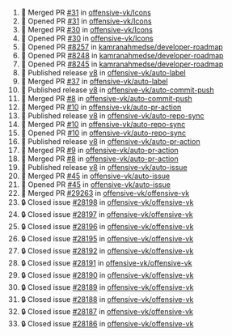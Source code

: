 <!--START_SECTION:activity-->
1. 🎉 Merged PR [#31](https://github.com/offensive-vk/Icons/pull/31) in [offensive-vk/Icons](https://github.com/offensive-vk/Icons)
2. 💪 Opened PR [#31](https://github.com/offensive-vk/Icons/pull/31) in [offensive-vk/Icons](https://github.com/offensive-vk/Icons)
3. 🎉 Merged PR [#30](https://github.com/offensive-vk/Icons/pull/30) in [offensive-vk/Icons](https://github.com/offensive-vk/Icons)
4. 💪 Opened PR [#30](https://github.com/offensive-vk/Icons/pull/30) in [offensive-vk/Icons](https://github.com/offensive-vk/Icons)
5. 💪 Opened PR [#8257](https://github.com/kamranahmedse/developer-roadmap/pull/8257) in [kamranahmedse/developer-roadmap](https://github.com/kamranahmedse/developer-roadmap)
6. 💪 Opened PR [#8248](https://github.com/kamranahmedse/developer-roadmap/pull/8248) in [kamranahmedse/developer-roadmap](https://github.com/kamranahmedse/developer-roadmap)
7. 💪 Opened PR [#8245](https://github.com/kamranahmedse/developer-roadmap/pull/8245) in [kamranahmedse/developer-roadmap](https://github.com/kamranahmedse/developer-roadmap)
8. 🚀 Published release [v8](https://github.com/offensive-vk/auto-label/releases/tag/v8) in [offensive-vk/auto-label](https://github.com/offensive-vk/auto-label)
9. 🎉 Merged PR [#37](https://github.com/offensive-vk/auto-label/pull/37) in [offensive-vk/auto-label](https://github.com/offensive-vk/auto-label)
10. 🚀 Published release [v8](https://github.com/offensive-vk/auto-commit-push/releases/tag/v8) in [offensive-vk/auto-commit-push](https://github.com/offensive-vk/auto-commit-push)
11. 🎉 Merged PR [#8](https://github.com/offensive-vk/auto-commit-push/pull/8) in [offensive-vk/auto-commit-push](https://github.com/offensive-vk/auto-commit-push)
12. 🎉 Merged PR [#10](https://github.com/offensive-vk/auto-pr-action/pull/10) in [offensive-vk/auto-pr-action](https://github.com/offensive-vk/auto-pr-action)
13. 🚀 Published release [v8](https://github.com/offensive-vk/auto-repo-sync/releases/tag/v8) in [offensive-vk/auto-repo-sync](https://github.com/offensive-vk/auto-repo-sync)
14. 🎉 Merged PR [#10](https://github.com/offensive-vk/auto-repo-sync/pull/10) in [offensive-vk/auto-repo-sync](https://github.com/offensive-vk/auto-repo-sync)
15. 💪 Opened PR [#10](https://github.com/offensive-vk/auto-repo-sync/pull/10) in [offensive-vk/auto-repo-sync](https://github.com/offensive-vk/auto-repo-sync)
16. 🚀 Published release [v8](https://github.com/offensive-vk/auto-pr-action/releases/tag/v8) in [offensive-vk/auto-pr-action](https://github.com/offensive-vk/auto-pr-action)
17. 🎉 Merged PR [#9](https://github.com/offensive-vk/auto-pr-action/pull/9) in [offensive-vk/auto-pr-action](https://github.com/offensive-vk/auto-pr-action)
18. 🎉 Merged PR [#8](https://github.com/offensive-vk/auto-pr-action/pull/8) in [offensive-vk/auto-pr-action](https://github.com/offensive-vk/auto-pr-action)
19. 🚀 Published release [v8](https://github.com/offensive-vk/auto-issue/releases/tag/v8) in [offensive-vk/auto-issue](https://github.com/offensive-vk/auto-issue)
20. 🎉 Merged PR [#45](https://github.com/offensive-vk/auto-issue/pull/45) in [offensive-vk/auto-issue](https://github.com/offensive-vk/auto-issue)
21. 💪 Opened PR [#45](https://github.com/offensive-vk/auto-issue/pull/45) in [offensive-vk/auto-issue](https://github.com/offensive-vk/auto-issue)
22. 🎉 Merged PR [#29263](https://github.com/offensive-vk/offensive-vk/pull/29263) in [offensive-vk/offensive-vk](https://github.com/offensive-vk/offensive-vk)
23. 🔒 Closed issue [#28198](https://github.com/offensive-vk/offensive-vk/issues/28198) in [offensive-vk/offensive-vk](https://github.com/offensive-vk/offensive-vk)
24. 🔒 Closed issue [#28197](https://github.com/offensive-vk/offensive-vk/issues/28197) in [offensive-vk/offensive-vk](https://github.com/offensive-vk/offensive-vk)
25. 🔒 Closed issue [#28196](https://github.com/offensive-vk/offensive-vk/issues/28196) in [offensive-vk/offensive-vk](https://github.com/offensive-vk/offensive-vk)
26. 🔒 Closed issue [#28195](https://github.com/offensive-vk/offensive-vk/issues/28195) in [offensive-vk/offensive-vk](https://github.com/offensive-vk/offensive-vk)
27. 🔒 Closed issue [#28192](https://github.com/offensive-vk/offensive-vk/issues/28192) in [offensive-vk/offensive-vk](https://github.com/offensive-vk/offensive-vk)
28. 🔒 Closed issue [#28191](https://github.com/offensive-vk/offensive-vk/issues/28191) in [offensive-vk/offensive-vk](https://github.com/offensive-vk/offensive-vk)
29. 🔒 Closed issue [#28190](https://github.com/offensive-vk/offensive-vk/issues/28190) in [offensive-vk/offensive-vk](https://github.com/offensive-vk/offensive-vk)
30. 🔒 Closed issue [#28189](https://github.com/offensive-vk/offensive-vk/issues/28189) in [offensive-vk/offensive-vk](https://github.com/offensive-vk/offensive-vk)
31. 🔒 Closed issue [#28188](https://github.com/offensive-vk/offensive-vk/issues/28188) in [offensive-vk/offensive-vk](https://github.com/offensive-vk/offensive-vk)
32. 🔒 Closed issue [#28187](https://github.com/offensive-vk/offensive-vk/issues/28187) in [offensive-vk/offensive-vk](https://github.com/offensive-vk/offensive-vk)
33. 🔒 Closed issue [#28186](https://github.com/offensive-vk/offensive-vk/issues/28186) in [offensive-vk/offensive-vk](https://github.com/offensive-vk/offensive-vk)
<!--END_SECTION:activity-->
